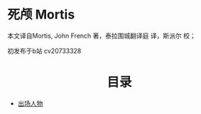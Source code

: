# 死颅 Mortis

本文译自Mortis, John French 著，泰拉围城翻译庭 译，斯派尔 校；

初发布于b站 cv20733328


<div align="center">
<h1>目录</h1>
</div>

- [出场人物](DramatisPersonae.md)

